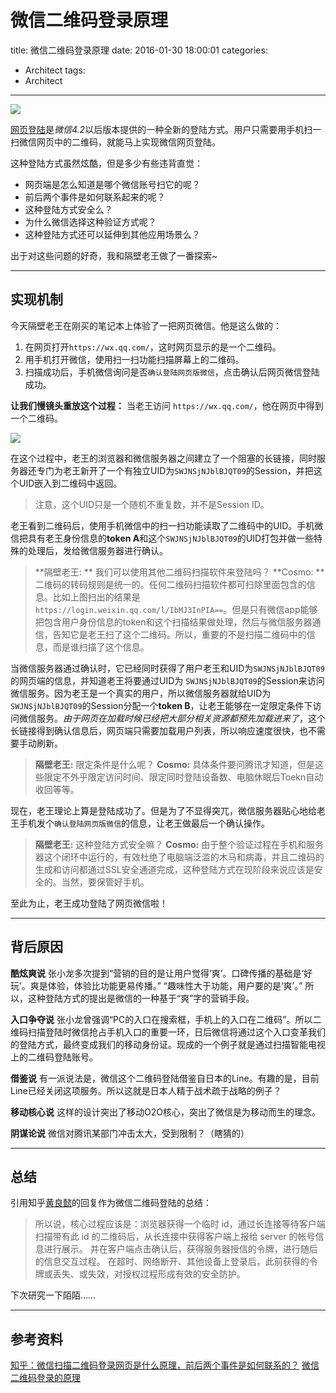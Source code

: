 # 微信二维码登录原理

title:  微信二维码登录原理
date: 2016-01-30 18:00:01
categories:
- Architect
tags:
- Architect

---

<img src="http://i.imgur.com/JKjXbeH.jpg" style="max-height: 350px;"/>

[网页登陆](https://wx.qq.com/)是*微信4.2*以后版本提供的一种全新的登陆方式。用户只需要用手机扫一扫微信网页中的二维码，就能马上实现微信网页登陆。
<!--more-->

这种登陆方式虽然炫酷，但是多少有些违背直觉：
- 网页端是怎么知道是哪个微信账号扫它的呢？
- 前后两个事件是如何联系起来的呢？
- 这种登陆方式安全么？
- 为什么微信选择这种验证方式呢？
- 这种登陆方式还可以延伸到其他应用场景么？

出于对这些问题的好奇，我和隔壁老王做了一番探索~


----------


## 实现机制

今天隔壁老王在刚买的笔记本上体验了一把网页微信。他是这么做的：
1. 在网页打开`https://wx.qq.com/`，这时网页显示的是一个二维码。
2. 用手机打开微信，使用扫一扫功能扫描屏幕上的二维码。
3. 扫描成功后，手机微信询问是否`确认登陆网页版微信`，点击确认后网页微信登陆成功。

**让我们慢镜头重放这个过程：**
当老王访问 `https://wx.qq.com/`，他在网页中得到一个二维码。

<img src="http://i.imgur.com/sOFCZWO.png" style="max-height: 350px;"/>

在这个过程中，老王的浏览器和微信服务器之间建立了一个阻塞的长链接，同时服务器还专门为老王新开了一个有独立UID为`SWJNSjNJblBJQT09`的Session，并把这个UID嵌入到二维码中返回。

>注意，这个UID只是一个随机不重复数，并不是Session ID。

老王看到二维码后，使用手机微信中的扫一扫功能读取了二维码中的UID。手机微信把具有老王身份信息的**token A**和这个`SWJNSjNJblBJQT09`的UID打包并做一些特殊的处理后，发给微信服务器进行确认。

>**隔壁老王: **  我们可以使用其他二维码扫描软件来登陆吗？
>**Cosmo: **  二维码的转码规则是统一的。任何二维码扫描软件都可扫除里面包含的信息。比如上图扫出的结果是`https://login.weixin.qq.com/l/IbMJ3InPIA==`。但是只有微信app能够把包含用户身份信息的token和这个扫描结果做处理，然后与微信服务器通信，告知它是老王扫了这个二维码。所以，重要的不是扫描二维码中的信息，而是谁扫描了这个信息。

当微信服务器通过确认时，它已经同时获得了用户老王和UID为`SWJNSjNJblBJQT09`的网页端的信息，并知道老王将要通过UID为 `SWJNSjNJblBJQT09`的Session来访问微信服务。因为老王是一个真实的用户，所以微信服务器就给UID为`SWJNSjNJblBJQT09`的Session分配一个**token B**，让老王能够在一定限定条件下访问微信服务。*由于网页在加载时候已经把大部分相关资源都预先加载进来了*，这个长链接得到确认信息后，网页端只需要加载用户列表，所以响应速度很快，也不需要手动刷新。

>**隔壁老王:**  限定条件是什么呢？
>**Cosmo:** 具体条件要问腾讯才知道，但是这些限定不外乎限定访问时间、限定同时登陆设备数、电脑休眠后Toekn自动收回等等。

现在，老王理论上算是登陆成功了。但是为了不显得突兀，微信服务器贴心地给老王手机发个`确认登陆网页版微信`的信息，让老王做最后一个确认操作。

>**隔壁老王:**  这种登陆方式安全嘛？
>**Cosmo:** 由于整个验证过程在手机和服务器这个闭环中运行的，有效杜绝了电脑端泛滥的木马和病毒，并且二维码的生成和访问都通过SSL安全通道完成，这种登陆方式在现阶段来说应该是安全的。当然，要保管好手机。

至此为止，老王成功登陆了网页微信啦！

----------


## 背后原因

**酷炫爽说**
张小龙多次提到“营销的目的是让用户觉得‘爽’。口碑传播的基础是‘好玩’。爽是体验，体验比功能更易传播。” “趣味性大于功能，用户要的是‘爽’。” 所以，这种登陆方式的提出是微信的一种基于“爽”字的营销手段。

**入口争夺说**
张小龙曾强调“PC的入口在搜索框，手机上的入口在二维码”。所以二维码扫描登陆时微信抢占手机入口的重要一环，日后微信将通过这个入口变革我们的登陆方式，最终变成我们的移动身份证。现成的一个例子就是通过扫描智能电视上的二维码登陆账号。

**借鉴说**
有一派说法是，微信这个二维码登陆借鉴自日本的Line。有趣的是，目前Line已经关闭这项服务。所以这就是日本人精于战术疏于战略的例子？

**移动核心说**
这样的设计突出了移动O2O核心，突出了微信是为移动而生的理念。

**阴谋论说**
微信对腾讯某部门冲击太大，受到限制？（瞎猜的）


----------

## 总结
引用知乎[黄良懿](https://www.zhihu.com/people/huang-liang-yi-69)的回复作为微信二维码登陆的总结：
>所以说，核心过程应该是：浏览器获得一个临时 id，通过长连接等待客户端扫描带有此 id 的二维码后，从长连接中获得客户端上报给 server 的帐号信息进行展示。 并在客户端点击确认后，获得服务器授信的令牌，进行随后的信息交互过程。 在超时、网络断开、其他设备上登录后，此前获得的令牌或丢失、或失效，对授权过程形成有效的安全防护。

下次研究一下陌陌……

----------


## 参考资料
[知乎：微信扫描二维码登录网页是什么原理，前后两个事件是如何联系的？](https://www.zhihu.com/question/20368066)
[微信二维码登录的原理](http://www.biaodianfu.com/weixin-qrcode.html)
